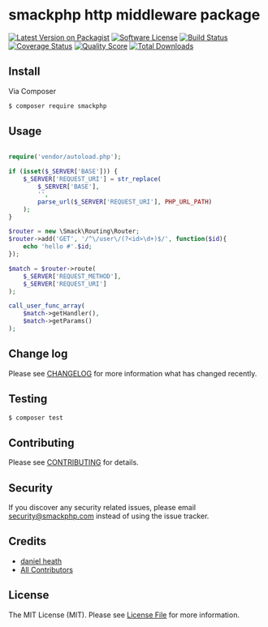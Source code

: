 # smackphp http middleware package

[![Latest Version on Packagist][ico-version]][link-packagist]
[![Software License][ico-license]](LICENSE.md)
[![Build Status][ico-travis]][link-travis]
[![Coverage Status][ico-scrutinizer]][link-scrutinizer]
[![Quality Score][ico-code-quality]][link-code-quality]
[![Total Downloads][ico-downloads]][link-downloads]

## Install

Via Composer

``` bash
$ composer require smackphp
```

## Usage

``` php

require('vendor/autoload.php');

if (isset($_SERVER['BASE'])) {
	$_SERVER['REQUEST_URI'] = str_replace(
		$_SERVER['BASE'], 
		'', 
		parse_url($_SERVER['REQUEST_URI'], PHP_URL_PATH)
	);
}

$router = new \Smack\Routing\Router;
$router->add('GET', '/^\/user\/(?<id>\d+)$/', function($id){
	echo 'hello #'.$id;
});

$match = $router->route(
	$_SERVER['REQUEST_METHOD'], 
	$_SERVER['REQUEST_URI']
);

call_user_func_array(
	$match->getHandler(), 
	$match->getParams()
);
```

## Change log

Please see [CHANGELOG](CHANGELOG.md) for more information what has changed recently.

## Testing

``` bash
$ composer test
```

## Contributing

Please see [CONTRIBUTING](CONTRIBUTING.md) for details.

## Security

If you discover any security related issues, please email security@smackphp.com instead of using the issue tracker.

## Credits

- [daniel heath][link-author]
- [All Contributors][link-contributors]

## License

The MIT License (MIT). Please see [License File](LICENSE.md) for more information.

[ico-version]: https://img.shields.io/packagist/v/smackphp/smack-http-middleware.svg
[ico-license]: https://img.shields.io/badge/license-MIT-brightgreen.svg?style=flat-square
[ico-travis]: https://img.shields.io/travis/smackphp/smack-http-middleware/master.svg?style=flat-square
[ico-scrutinizer]: https://img.shields.io/scrutinizer/coverage/g/smackphp/smack-http-middleware.svg?style=flat-square
[ico-code-quality]: https://img.shields.io/scrutinizer/g/smackphp/smack-http-middleware.svg?style=flat-square
[ico-downloads]: https://img.shields.io/packagist/dt/smackphp/smack-http-middleware.svg?style=flat-square

[link-packagist]: https://packagist.org/packages/smackphp/smack-http-middleware
[link-travis]: https://travis-ci.org/smackphp/smack-http-middleware
[link-scrutinizer]: https://scrutinizer-ci.com/g/smackphp/smack-http-middleware/code-structure
[link-code-quality]: https://scrutinizer-ci.com/g/smackphp/smack-http-middleware
[link-downloads]: https://packagist.org/packages/smackphp/smack-http-middleware
[link-author]: https://github.com/smackphp
[link-contributors]: ../../contributors
